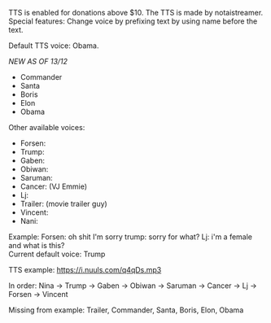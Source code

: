 TTS is enabled for donations above $10. The TTS is made by notaistreamer.  
Special features: Change voice by prefixing text by using name before the text.

Default TTS voice: Obama.

*NEW AS OF 13/12*
- Commander
- Santa
- Boris
- Elon
- Obama

Other available voices:
- Forsen:
- Trump:
- Gaben:
- Obiwan:
- Saruman:
- Cancer: (VJ Emmie)
- Lj:
- Trailer: (movie trailer guy)
- Vincent:
- Nani:



Example: Forsen: oh shit I'm sorry trump: sorry for what? Lj: i'm a female and what is this?  
Current default voice: Trump

TTS example: 
https://i.nuuls.com/q4qDs.mp3

In order: Nina -> Trump -> Gaben -> Obiwan -> Saruman -> Cancer -> Lj -> Forsen -> Vincent

Missing from example: Trailer, Commander, Santa, Boris, Elon, Obama
